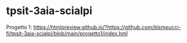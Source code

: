 # tpsit-3aia-scialpi
Progetto 1:
https://htmlpreview.github.io/?https://github.com/itismeucci-fi/tpsit-3aia-scialpi/blob/main/progetto1/index.hml

